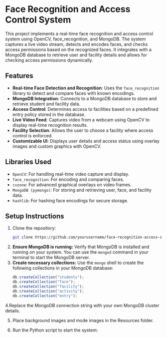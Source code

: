 # Face Recognition and Access Control System

This project implements a real-time face recognition and access control system using OpenCV, face_recognition, and MongoDB. The system captures a live video stream, detects and encodes faces, and checks access permissions based on the recognized faces. It integrates with a MongoDB database to retrieve user and facility details and allows for checking access permissions dynamically.

## Features

- **Real-time Face Detection and Recognition**: Uses the `face_recognition` library to detect and compare faces with known encodings.
- **MongoDB Integration**: Connects to a MongoDB database to store and retrieve student and facility data.
- **Access Control**: Determines access to facilities based on a predefined entry policy stored in the database.
- **Live Video Feed**: Captures video from a webcam using OpenCV to display real-time recognition results.
- **Facility Selection**: Allows the user to choose a facility where access control is enforced.
- **Customizable UI**: Displays user details and access status using overlay images and custom graphics with OpenCV.

## Libraries Used

- `OpenCV`: For handling real-time video capture and display.
- `face_recognition`: For encoding and comparing faces.
- `cvzone`: For advanced graphical overlays on video frames.
- `MongoDB (pymongo)`: For storing and retrieving user, face, and facility data.
- `hashlib`: For hashing face encodings for secure storage.

## Setup Instructions

1. Clone the repository:
   ```bash
   git clone https://github.com/yourusername/face-recognition-access-control.git
2. **Ensure MongoDB is running:** Verify that MongoDB is installed and running on your system. You can use the `mongod` command in your terminal to start the MongoDB server.
3. **Create necessary collections:** Use the `mongo` shell to create the following collections in your MongoDB database:
   ```javascript
   db.createCollection("students");
   db.createCollection("face");
   db.createCollection("facility");
   db.createCollection("activity");
   db.createCollection("entry");
4.Replace the MongoDB connection string with your own MongoDB cluster details.

5. Place background images and mode images in the Resources folder.

6. Run the Python script to start the system:
